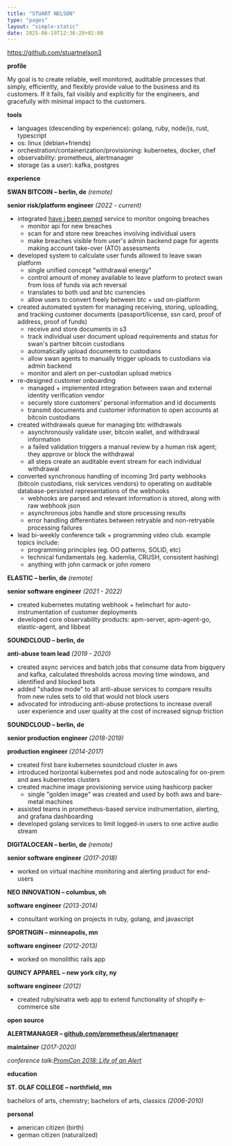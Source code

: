 ```yaml
---
title: "STUART NELSON"
type: "pages"
layout: "simple-static"
date: 2025-06-19T12:36:28+02:00
---
```


https://github.com/stuartnelson3

**profile**

My goal is to create reliable, well monitored, auditable processes that simply, efficiently, and flexibly provide value to the business and its customers. If it fails, fail visibly and explicitly for the engineers, and gracefully with minimal impact to the customers.

**tools**

- languages (descending by experience): golang, ruby, node/js, rust, typescript
- os: linux (debian+friends)
- orchestration/containerization/provisioning: kubernetes, docker, chef
- observability: prometheus, alertmanager
- storage (as a user): kafka, postgres

**experience**

**SWAN BITCOIN – berlin, de** *(remote)*

**senior risk/platform engineer** *(2022 \- current)*

* integrated [have i been pwned](https://haveibeenpwned.com) service to monitor ongoing breaches
  * monitor api for new breaches
  * scan for and store new breaches involving individual users
  * make breaches visible from user's admin backend page for agents making account take-over (ATO) assessments
* developed system to calculate user funds allowed to leave swan platform
  * single unified concept "withdrawal energy"
  * control amount of money available to leave platform to protect swan from loss of funds via ach reversal
  * translates to both usd and btc currencies
  * allow users to convert freely between btc + usd on-platform
* created automated system for managing receiving, storing, uploading, and tracking customer documents (passport/license, ssn card, proof of address, proof of funds)
  * receive and store documents in s3
  * track individual user document upload requirements and status for swan's partner bitcoin custodians
  * automatically upload documents to custodians
  * allow swan agents to manually trigger uploads to custodians via admin backend
  * monitor and alert on per-custodian upload metrics
* re-designed customer onboarding
  * managed \+ implemented integration between swan and external identity verification vendor
  * securely store customers' personal information and id documents
  * transmit documents and customer information to open accounts at bitcoin custodians
* created withdrawals queue for managing btc withdrawals
  * asynchronously validate user, bitcoin wallet, and withdrawal information
  * a failed validation triggers a manual review by a human risk agent; they approve or block the withdrawal
  * all steps create an auditable event stream for each individual withdrawal
* converted synchronous handling of incoming 3rd party webhooks (bitcoin custodians, risk services vendors) to operating on auditable database-persisted representations of the webhooks
  * webhooks are parsed and relevant information is stored, along with raw webhook json
  * asynchronous jobs handle and store processing results
  * error handling differentiates between retryable and non-retryable processing failures
* lead bi-weekly conference talk \+ programming video club. example topics include:
  * programming principles (eg. OO patterns, SOLID, etc)
  * technical fundamentals (eg. kademlia, CRUSH, consistent hashing)
  * anything with john carmack or john romero

**ELASTIC – berlin, de** *(remote)*

**senior software engineer** *(2021 \- 2022\)*

* created kubernetes mutating webhook \+ helmchart for auto-instrumentation of customer deployments
* developed core observability products: apm-server, apm-agent-go, elastic-agent, and libbeat

**SOUNDCLOUD – berlin, de**

**anti-abuse team lead** *(2019 \- 2020\)*

* created async services and batch jobs that consume data from bigquery and kafka, calculated thresholds across moving time windows, and identified and blocked bots
* added "shadow mode" to all anti-abuse services to compare results from new rules sets to old that would not block users
* advocated for introducing anti-abuse protections to increase overall user experience and user quality at the cost of increased signup friction

**SOUNDCLOUD – berlin, de**

**senior production engineer** *(2018-2019)*

**production engineer** *(2014-2017)*

* created first bare kubernetes soundcloud cluster in aws
* introduced horizontal kubernetes pod and node autoscaling for on-prem and aws kubernetes clusters
* created machine image provisioning service using hashicorp packer
  * single "golden image" was created and used by both aws and bare-metal machines
* assisted teams in prometheus-based service instrumentation, alerting, and grafana dashboarding
* developed golang services to limit logged-in users to one active audio stream

**DIGITALOCEAN – berlin, de** *(remote)*

**senior software engineer** *(2017-2018)*

* worked on virtual machine monitoring and alerting product for end-users

**NEO INNOVATION – columbus, oh**

**software engineer** *(2013-2014)*

* consultant working on projects in ruby, golang, and javascript

**SPORTNGIN – minneapolis, mn**

**software engineer** *(2012-2013)*

* worked on monolithic rails app

**QUINCY APPAREL – new york city, ny**

**software engineer** *(2012)*

* created ruby/sinatra web app to extend functionality of shopify e-commerce site

**open source**

**ALERTMANAGER – [github.com/prometheus/alertmanager](http://github.com/prometheus/alertmanager)**

**maintainer** *(2017-2020)*

*conference talk:[PromCon 2018: Life of an Alert](https://youtu.be/PUdjca23Qa4)*

**education**

**ST. OLAF COLLEGE – northfield, mn**

bachelors of arts, chemistry; bachelors of arts, classics *(2006-2010)*

**personal**

* american citizen (birth)
* german citizen (naturalized)

